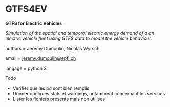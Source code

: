 # GTFS4EV
**GTFS for Electric Vehicles**

*Simulation of the spatial and temporal electric energy demand of a an electric vehicle fleet using  GTFS data to model the vehicle behaviour.*

authors = Jeremy Dumoulin, Nicolas Wyrsch

email = jeremy.dumoulin@epfl.ch 

langage = python 3


Todo
- Verifier que les pd sont bien remplis
- Donner quelques stats et warnings, notamment concernant les services
- Lister les fichiers presents mais non utilises